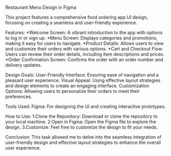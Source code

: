 Restaurant Menu Design in Figma

This project features a comprehensive food ordering app UI design, focusing on creating a seamless and user-friendly experience.

Features:
*Welcome Screen: A vibrant introduction to the app with options to log in or sign up.
*Menu Screen: Displays categories and promotions, making it easy for users to navigate.
*Product Details: Allows users to view and customize their orders with various options.
*Cart and Checkout Flow: Users can review their order details, including item descriptions and prices.
*Order Confirmation Screen: Confirms the order with an order number and delivery updates.

Design Goals:
User-Friendly Interface: Ensuring ease of navigation and a pleasant user experience.
Visual Appeal: Using effective layout strategies and design elements to create an engaging interface.
Customization Options: Allowing users to personalize their orders to meet their preferences.

Tools Used:
Figma: For designing the UI and creating interactive prototypes.

How to Use:
 1.Clone the Repository: Download or clone the repository to your local machine.
 2.Open in Figma: Open the Figma file to explore the design.
 3.Customize: Feel free to customize the design to fit your needs.

Conclusion:
This task allowed me to delve into the seamless integration of user-friendly design and effective layout strategies to enhance the overall user experience. 
